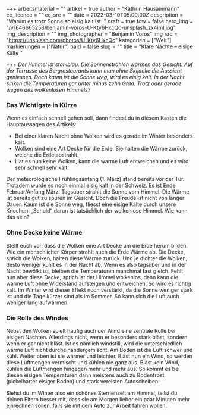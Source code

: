 +++
arbeitsmaterial = ""
artikel = true
author = "Kathrin Hausammann"
cc_licence = ""
cc_src = ""
date = 2022-03-10T05:00:00Z
description = "Warum es trotz Sonne so eisig kalt ist. "
draft = true
fdw = false
hero_img = "/v1646665258/benjamin-voros-U-Kty6HxcQc-unsplash_zx4iml.jpg"
img_description = ""
img_photographer = "Benjamin Voros"
img_src = "https://unsplash.com/photos/U-Kty6HxcQc"
kategorien = ["Welt"]
markierungen = ["Natur"]
paid = false
slug = ""
title = "Klare Nächte – eisige Kälte "

+++
_Der Himmel ist stahlblau. Die Sonnenstrahlen wärmen das Gesicht. Auf der Terrasse des Bergrestaurants kann man ohne Skijacke die Aussicht geniessen. Doch kaum ist die Sonne weg, wird es eisig kalt. In der Nacht sinken die Temperaturen gar unter minus zehn Grad. Trotz oder gerade wegen des wolkenlosen Himmels?_

### Das Wichtigste in Kürze

Wenn es einfach schnell gehen soll, dann findest du in diesem Kasten die Hauptaussagen des Artikels:

* Bei einer klaren Nacht ohne Wolken wird es gerade im Winter besonders kalt.
* Wolken sind eine Art Decke für die Erde. Sie halten die Wärme zurück, welche die Erde abstrahlt.
* Hat es nun keine Wolken, kann die warme Luft entweichen und es wird sehr schnell sehr kalt.

Der meteorologische Frühlingsanfang (1. März) stand bereits vor der Tür. Trotzdem wurde es noch einmal eisig kalt in der Schweiz. Es ist Ende Februar/Anfang März. Tagsüber strahlt die Sonne vom Himmel. Die Wärme ist bereits gut zu spüren im Gesicht. Doch die Freude ist nicht von langer Dauer. Kaum ist die Sonne weg, fliesst eine eisige Kälte durch unsere Knochen. „Schuld“ daran ist tatsächlich der wolkenlose Himmel. Wie kann das sein?

### Ohne Decke keine Wärme

Stellt euch vor, dass die Wolken eine Art Decke um die Erde herum bilden. Wie ein menschlicher Körper strahlt auch die Erde Wärme ab. Die Decke, sprich die Wolken, halten diese Wärme zurück. Und je dichter die Wolken, desto weniger kühlt es in der Nacht ab. Wenn es also tagsüber und in der Nacht bewölkt ist, bleiben die Temperaturen manchmal fast gleich. Fehlt nun aber diese Decke, sprich ist der Himmel wolkenlos, dann kann die warme Luft ohne Widerstand aufsteigen und entweichen. So wird es richtig kalt. Im Winter wird dieser Effekt noch verstärkt, da die Sonne weniger stark ist und die Tage kürzer sind als im Sommer. So kann sich die Luft auch weniger lang aufwärmen.

### Die Rolle des Windes

Nebst den Wolken spielt häufig auch der Wind eine zentrale Rolle bei eisigen Nächten. Allerdings nicht, wenn er besonders stark bläst, sondern wenn er gar nicht bläst. Ist es nämlich windstill, wird die unterschiedlich warme Luft nicht durcheinandergemischt. Am Boden ist die Luft schwer und kühl. Weiter oben ist sie wärmer und leichter. Bläst nun ein Wind, so werden diese Luftmengen vermischt und kühlen nie ganz aus. Bläst kein Wind, kühlen die Luftmengen hingegen mehr und mehr aus. So kommt es bei diesen eisigen Temperaturen dann meistens auch zu Bodenfrost (pickelharter eisiger Boden) und stark vereisten Autoscheiben.

Siehst du im Winter also ein schönes Sternenzelt am Himmel, teilst du deinen Eltern besser mit, dass sie am Morgen lieber ein paar Minuten mehr einrechnen sollen, falls sie mit dem Auto zur Arbeit fahren wollen.